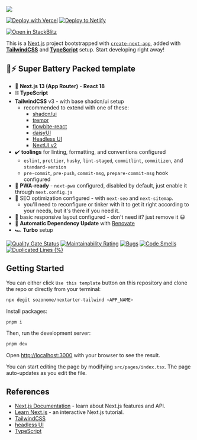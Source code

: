 <img src="https://og.sznm.dev/api/generate?heading=nextarter-tailwind&text=Next.js+(App+Router)+template+with+TailwindCSS+and+TypeScript+setup.&template=color&center=true&height=320" />

[![Deploy with Vercel](https://vercel.com/button)](https://vercel.com/import/git?s=https://github.com/sozonome/nextarter-tailwind) [![Deploy to Netlify](https://www.netlify.com/img/deploy/button.svg)](https://app.netlify.com/start/deploy?repository=https://github.com/sozonome/nextarter-tailwind)

[![Open in StackBlitz](https://developer.stackblitz.com/img/open_in_stackblitz.svg)](https://stackblitz.com/github/sozonome/nextarter-tailwind)

This is a [Next.js](https://nextjs.org/) project bootstrapped with [`create-next-app`](https://github.com/vercel/next.js/tree/canary/packages/create-next-app), added with [**TailwindCSS**](https://tailwindcss.com) and [**TypeScript**](https://www.typescriptlang.org) setup.
Start developing right away!

## 🔋⚡ Super Battery Packed template

- 🚀 **Next.js 13 (App Router)** - **React 18**
- ⛓️ **TypeScript**
- **TailwindCSS** v3 - with base shadcn/ui setup
  - recommended to extend with one of these:
    - [shadcn/ui](https://ui.shadcn.com/)
    - [tremor](https://www.tremor.so/)
    - [flowbite-react](https://www.flowbite-react.com/)
    - [daisyUI](https://daisyui.com/)
    - [Headless UI](https://headlessui.com/)
    - [NextUI v2](https://github.com/nextui-org/nextui/discussions/1035)
- ✔️ **toolings** for linting, formatting, and conventions configured 
  - `eslint`, `prettier`, `husky`, `lint-staged`, `commitlint`, `commitizen`, and `standard-version`
  - `pre-commit`, `pre-push`, `commit-msg`, `prepare-commit-msg` hook configured
- 📱 **PWA-ready** - `next-pwa` configured, disabled by default, just enable it through `next.config.js`
- 🔎 SEO optimization configured - with `next-seo` and `next-sitemap`. 
  - you'll need to reconfigure or tinker with it to get it right according to your needs, but it's there if you need it.
- 🎨 basic responsive layout configured - don't need it? just remove it 😃
- 🤖 **Automatic Dependency Update** with [Renovate](https://renovatebot.com/) 
- 🏎️ **Turbo** setup

[![Quality Gate Status](https://sonarcloud.io/api/project_badges/measure?project=sozonome_nextarter-tailwind&metric=alert_status)](https://sonarcloud.io/dashboard?id=sozonome_nextarter-tailwind) [![Maintainability Rating](https://sonarcloud.io/api/project_badges/measure?project=sozonome_nextarter-tailwind&metric=sqale_rating)](https://sonarcloud.io/dashboard?id=sozonome_nextarter-tailwind) [![Bugs](https://sonarcloud.io/api/project_badges/measure?project=sozonome_nextarter-tailwind&metric=bugs)](https://sonarcloud.io/dashboard?id=sozonome_nextarter-tailwind) [![Code Smells](https://sonarcloud.io/api/project_badges/measure?project=sozonome_nextarter-tailwind&metric=code_smells)](https://sonarcloud.io/dashboard?id=sozonome_nextarter-tailwind) [![Duplicated Lines (%)](https://sonarcloud.io/api/project_badges/measure?project=sozonome_nextarter-tailwind&metric=duplicated_lines_density)](https://sonarcloud.io/dashboard?id=sozonome_nextarter-tailwind)

## Getting Started

You can either click `Use this template` button on this repository and clone the repo or directly from your terminal:

```bash
npx degit sozonome/nextarter-tailwind <APP_NAME>
```

Install packages:
```bash
pnpm i
```

Then, run the development server:

```bash
pnpm dev
```

Open [http://localhost:3000](http://localhost:3000) with your browser to see the result.

You can start editing the page by modifying `src/pages/index.tsx`. The page auto-updates as you edit the file.

## References

- [Next.js Documentation](https://nextjs.org/docs) - learn about Next.js features and API.
- [Learn Next.js](https://nextjs.org/learn) - an interactive Next.js tutorial.
- [TailwindCSS](https://tailwindcss.com)
- [headless UI](https://headlessui.dev/)
- [TypeScript](https://www.typescriptlang.org)

